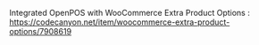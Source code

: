 Integrated OpenPOS with WooCommerce Extra Product Options : https://codecanyon.net/item/woocommerce-extra-product-options/7908619

